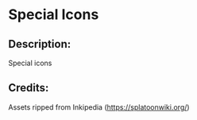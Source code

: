 # Special Icons

## Description: 

Special icons

## Credits: 

Assets ripped from Inkipedia (https://splatoonwiki.org/)

